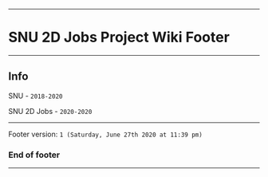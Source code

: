 
***

# SNU 2D Jobs Project Wiki Footer

***

## Info

SNU - `2018-2020`

SNU 2D Jobs - `2020-2020`

***

Footer version: `1 (Saturday, June 27th 2020 at 11:39 pm)`

### End of footer

***
